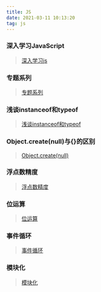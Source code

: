 ```yaml
---
title: JS
date: 2021-03-11 10:13:20
tag: js
---
```


### 深入学习JavaScript
>[深入学习js](/All/js/deepStudy "深入学习js")

### 专题系列
>[专题系列](/All/js/special "专题系列")

### 浅谈instanceof和typeof
>[浅谈instanceof和typeof](/All/js/other/instanceof "浅谈instanceof和typeof")

### Object.create(null)与{}的区别
>[Object.create(null)](/All/js/other/objectCreate "Object.create(null)")

### 浮点数精度
>[浮点数精度](/All/js/other/float "浮点数精度")

### 位运算
>[位运算](/All/js/other/bitOperation "位运算")

### 事件循环
>[事件循环](/All/js/other/eventLoop "事件循环")

### 模块化
>[模块化](/All/js/other/module "模块化")